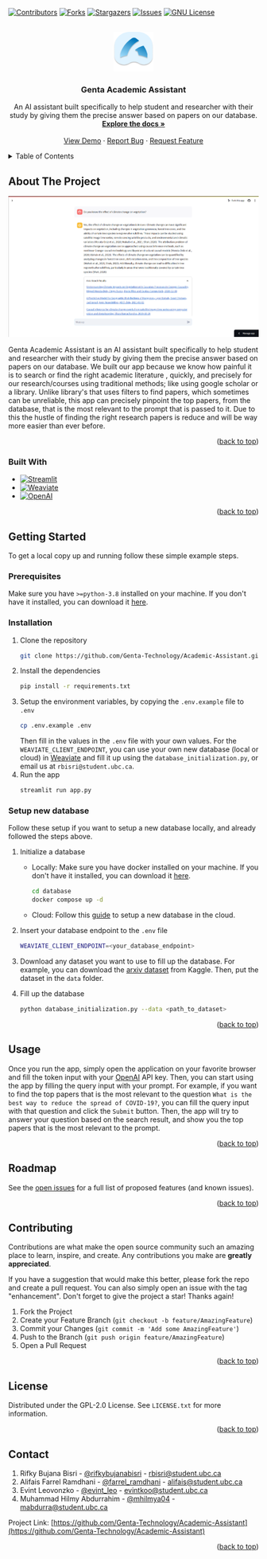 <a name="readme-top"></a>

[![Contributors][contributors-shield]][contributors-url]
[![Forks][forks-shield]][forks-url]
[![Stargazers][stars-shield]][stars-url]
[![Issues][issues-shield]][issues-url]
[![GNU License][license-shield]][license-url]

<!-- PROJECT LOGO -->
<br />
<div align="center">
  <a href="https://github.com/Genta-Technology/Academic-Assistant">
    <img src="Extension.png" alt="Logo" width="80" height="80">
  </a>

<h3 align="center">Genta Academic Assistant</h3>

  <p align="center">
    An AI assistant built specifically to help student and researcher with their study by giving them the precise answer based on papers on our database.
    <br />
    <a href="https://github.com/Genta-Technology/Academic-Assistant"><strong>Explore the docs »</strong></a>
    <br />
    <br />
    <a href="https://github.com/Genta-Technology/Academic-Assistant">View Demo</a>
    ·
    <a href="https://github.com/Genta-Technology/Academic-Assistant/issues">Report Bug</a>
    ·
    <a href="https://github.com/Genta-Technology/Academic-Assistant/issues">Request Feature</a>
  </p>
</div>

<!-- TABLE OF CONTENTS -->
<details>
  <summary>Table of Contents</summary>
  <ol>
    <li>
      <a href="#about-the-project">About The Project</a>
      <ul>
        <li><a href="#built-with">Built With</a></li>
      </ul>
    </li>
    <li>
      <a href="#getting-started">Getting Started</a>
      <ul>
        <li><a href="#prerequisites">Prerequisites</a></li>
        <li><a href="#installation">Installation</a></li>
      </ul>
    </li>
    <li><a href="#usage">Usage</a></li>
    <li><a href="#roadmap">Roadmap</a></li>
    <li><a href="#contributing">Contributing</a></li>
    <li><a href="#license">License</a></li>
    <li><a href="#contact">Contact</a></li>
    <li><a href="#acknowledgments">Acknowledgments</a></li>
  </ol>
</details>

<!-- ABOUT THE PROJECT -->

## About The Project

[![Product Name Screen Shot][product-screenshot]](https://example.com)

Genta Academic Assistant is an AI assistant built specifically to help student and researcher with their study by giving them the precise answer based on papers on our database. We built our app because we know how painful it is to search or find the right academic literature , quickly, and precisely for our research/courses using traditional methods; like using google scholar or a library. Unlike library's that uses filters to find papers, which sometimes can be unreliable, this app can precisely pinpoint the top papers, from the database, that is the most relevant to the prompt that is passed to it. Due to this the hustle of finding the right research papers is reduce and will be way more easier than ever before.

<p align="right">(<a href="#readme-top">back to top</a>)</p>

### Built With

- [![Streamlit][Streamlit]][Streamlit-url]
- [![Weaviate][Weaviate]][Weaviate-url]
- [![OpenAI][OpenAI]][OpenAI-url]

<p align="right">(<a href="#readme-top">back to top</a>)</p>

<!-- GETTING STARTED -->

## Getting Started

To get a local copy up and running follow these simple example steps.

### Prerequisites

Make sure you have `>=python-3.8` installed on your machine. If you don't have it installed, you can download it [here](https://www.python.org/downloads/).

### Installation

1. Clone the repository
   ```sh
   git clone https://github.com/Genta-Technology/Academic-Assistant.git
   ```
2. Install the dependencies
   ```sh
   pip install -r requirements.txt
   ```
3. Setup the environment variables, by copying the `.env.example` file to `.env`
   ```sh
   cp .env.example .env
   ```
   Then fill in the values in the `.env` file with your own values. For the `WEAVIATE_CLIENT_ENDPOINT`, you can use your own new database (local or cloud) in [Weaviate](Weaviate-url) and fill it up using the `database_initialization.py`, or email us at `rbisri@student.ubc.ca`.
4. Run the app
   ```sh
   streamlit run app.py
   ```

### Setup new database

Follow these setup if you want to setup a new database locally, and already followed the steps above.

1. Initialize a database

   - Locally:
     Make sure you have docker installed on your machine. If you don't have it installed, you can download it [here](https://www.docker.com/products/docker-desktop).
     ```sh
     cd database
     docker compose up -d
     ```
   - Cloud:
     Follow this [guide](https://weaviate.io/developers/wcs/quickstart) to setup a new database in the cloud.

2. Insert your database endpoint to the `.env` file

   ```sh
   WEAVIATE_CLIENT_ENDPOINT=<your_database_endpoint>
   ```

3. Download any dataset you want to use to fill up the database. For example, you can download the [arxiv dataset](https://www.kaggle.com/Cornell-University/arxiv) from Kaggle. Then, put the dataset in the `data` folder.

4. Fill up the database
   ```sh
   python database_initialization.py --data <path_to_dataset>
   ```

<p align="right">(<a href="#readme-top">back to top</a>)</p>

<!-- USAGE EXAMPLES -->

## Usage

Once you run the app, simply open the application on your favorite browser and fill the token input with your [OpenAI](OpenAI-url) API key. Then, you can start using the app by filling the query input with your prompt. For example, if you want to find the top papers that is the most relevant to the question `What is the best way to reduce the spread of COVID-19?`, you can fill the query input with that question and click the `Submit` button. Then, the app will try to answer your question based on the search result, and show you the top papers that is the most relevant to the prompt.

<p align="right">(<a href="#readme-top">back to top</a>)</p>

<!-- ROADMAP -->

## Roadmap

<!--
- [ ] Feature 1
- [ ] Feature 2
- [ ] Feature 3
    - [ ] Nested Feature -->

See the [open issues](https://github.com/Genta-Technology/Academic-Assistant/issues) for a full list of proposed features (and known issues).

<p align="right">(<a href="#readme-top">back to top</a>)</p>

<!-- CONTRIBUTING -->

## Contributing

Contributions are what make the open source community such an amazing place to learn, inspire, and create. Any contributions you make are **greatly appreciated**.

If you have a suggestion that would make this better, please fork the repo and create a pull request. You can also simply open an issue with the tag "enhancement".
Don't forget to give the project a star! Thanks again!

1. Fork the Project
2. Create your Feature Branch (`git checkout -b feature/AmazingFeature`)
3. Commit your Changes (`git commit -m 'Add some AmazingFeature'`)
4. Push to the Branch (`git push origin feature/AmazingFeature`)
5. Open a Pull Request

<p align="right">(<a href="#readme-top">back to top</a>)</p>

<!-- LICENSE -->

## License

Distributed under the GPL-2.0 License. See `LICENSE.txt` for more information.

<p align="right">(<a href="#readme-top">back to top</a>)</p>

<!-- CONTACT -->

## Contact

1. Rifky Bujana Bisri - [@rifkybujanabisri](https://www.instagram.com/rifkybujanabisri/) - rbisri@student.ubc.ca
2. Alifais Farrel Ramdhani - [@farrel_ramdhani](https://www.instagram.com/farrel_ramdhani/) - alifais@student.ubc.ca
3. Evint Leovonzko - [@evint_leo](https://www.instagram.com/evint_leo/) - evintkoo@student.ubc.ca
4. Muhammad Hilmy Abdurrahim - [@mhilmya04](https://www.instagram.com/mhilmya04/) - mabdurra@student.ubc.ca

Project Link: [https://github.com/Genta-Technology/Academic-Assistant](https://github.com/Genta-Technology/Academic-Assistant)

<p align="right">(<a href="#readme-top">back to top</a>)</p>

<!-- MARKDOWN LINKS & IMAGES -->
<!-- https://www.markdownguide.org/basic-syntax/#reference-style-links -->

[contributors-shield]: https://img.shields.io/github/contributors/Genta-Technology/Academic-Assistant.svg?style=for-the-badge
[contributors-url]: https://github.com/Genta-Technology/Academic-Assistant/graphs/contributors
[forks-shield]: https://img.shields.io/github/forks/Genta-Technology/Academic-Assistant.svg?style=for-the-badge
[forks-url]: https://github.com/Genta-Technology/Academic-Assistant/network/members
[stars-shield]: https://img.shields.io/github/stars/Genta-Technology/Academic-Assistant.svg?style=for-the-badge
[stars-url]: https://github.com/Genta-Technology/Academic-Assistant/stargazers
[issues-shield]: https://img.shields.io/github/issues/Genta-Technology/Academic-Assistant.svg?style=for-the-badge
[issues-url]: https://github.com/Genta-Technology/Academic-Assistant/issues
[license-shield]: https://img.shields.io/github/license/Genta-Technology/Academic-Assistant.svg?style=for-the-badge
[license-url]: https://github.com/Genta-Technology/Academic-Assistant/blob/master/LICENSE.txt
[linkedin-shield]: https://img.shields.io/badge/-LinkedIn-black.svg?style=for-the-badge&logo=linkedin&colorB=555
[linkedin-url]: https://linkedin.com/in/linkedin_username
[product-screenshot]: Genta-Academic-Assistant-SS.png
[Next.js]: https://img.shields.io/badge/next.js-000000?style=for-the-badge&logo=nextdotjs&logoColor=white
[Next-url]: https://nextjs.org/
[React.js]: https://img.shields.io/badge/React-20232A?style=for-the-badge&logo=react&logoColor=61DAFB
[React-url]: https://reactjs.org/
[Vue.js]: https://img.shields.io/badge/Vue.js-35495E?style=for-the-badge&logo=vuedotjs&logoColor=4FC08D
[Vue-url]: https://vuejs.org/
[Angular.io]: https://img.shields.io/badge/Angular-DD0031?style=for-the-badge&logo=angular&logoColor=white
[Angular-url]: https://angular.io/
[Svelte.dev]: https://img.shields.io/badge/Svelte-4A4A55?style=for-the-badge&logo=svelte&logoColor=FF3E00
[Svelte-url]: https://svelte.dev/
[Laravel.com]: https://img.shields.io/badge/Laravel-FF2D20?style=for-the-badge&logo=laravel&logoColor=white
[Laravel-url]: https://laravel.com
[Bootstrap.com]: https://img.shields.io/badge/Bootstrap-563D7C?style=for-the-badge&logo=bootstrap&logoColor=white
[Bootstrap-url]: https://getbootstrap.com
[JQuery.com]: https://img.shields.io/badge/jQuery-0769AD?style=for-the-badge&logo=jquery&logoColor=white
[JQuery-url]: https://jquery.com
[Streamlit]: https://img.shields.io/badge/Streamlit-FF4B4B?style=for-the-badge&logo=streamlit&logoColor=white
[Streamlit-url]: https://streamlit.io/
[Weaviate]: https://img.shields.io/badge/Weaviate-4432a8?style=for-the-badge&logo=weaviate&logoColor=white
[Weaviate-url]: https://weaviate.io/
[OpenAI]: https://img.shields.io/badge/OpenAI-412991?style=for-the-badge&logo=openai&logoColor=white
[OpenAI-url]: https://openai.com/
